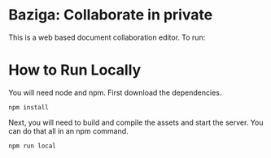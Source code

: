 
# Baziga: Collaborate in private
This is a web based document collaboration editor. To run:


# How to Run Locally

You will need node and npm. First download the dependencies.

```
npm install
```

Next, you will need to build and compile the assets and start the server. You can do that all in an npm command.

```
npm run local
```
